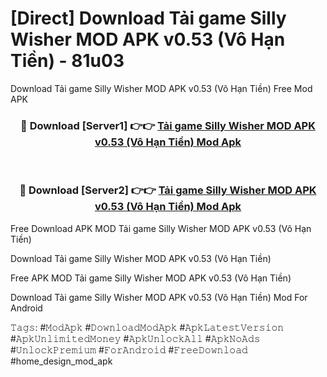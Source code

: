 # [Direct] Download Tải game Silly Wisher MOD APK v0.53 (Vô Hạn Tiền) - 81u03
Download Tải game Silly Wisher MOD APK v0.53 (Vô Hạn Tiền) Free Mod APK

<div align="center">
<h3>🔴 Download [Server1] 👉👉 <a href="https://apk-comot.site?title=Tải_game_Silly_Wisher_MOD_APK_v0.53_(Vô_Hạn_Tiền)">Tải game Silly Wisher MOD APK v0.53 (Vô Hạn Tiền) Mod Apk</a></h3><br>

<h3>🔴 Download [Server2] 👉👉 <a href="https://apk-comot.site?title=Tải_game_Silly_Wisher_MOD_APK_v0.53_(Vô_Hạn_Tiền)">Tải game Silly Wisher MOD APK v0.53 (Vô Hạn Tiền) Mod Apk</a></h3>
</div>


Free Download APK MOD Tải game Silly Wisher MOD APK v0.53 (Vô Hạn Tiền)

Download Tải game Silly Wisher MOD APK v0.53 (Vô Hạn Tiền) 

Free APK MOD Tải game Silly Wisher MOD APK v0.53 (Vô Hạn Tiền) 

Download Tải game Silly Wisher MOD APK v0.53 (Vô Hạn Tiền) Mod For Android

𝚃𝚊𝚐𝚜: #𝙼𝚘𝚍𝙰𝚙𝚔 #𝙳𝚘𝚠𝚗𝚕𝚘𝚊𝚍𝙼𝚘𝚍𝙰𝚙𝚔 #𝙰𝚙𝚔𝙻𝚊𝚝𝚎𝚜𝚝𝚅𝚎𝚛𝚜𝚒𝚘𝚗 #𝙰𝚙𝚔𝚄𝚗𝚕𝚒𝚖𝚒𝚝𝚎𝚍𝙼𝚘𝚗𝚎𝚢 #𝙰𝚙𝚔𝚄𝚗𝚕𝚘𝚌𝚔𝙰𝚕𝚕 #𝙰𝚙𝚔𝙽𝚘𝙰𝚍𝚜 #𝚄𝚗𝚕𝚘𝚌𝚔𝙿𝚛𝚎𝚖𝚒𝚞𝚖 #𝙵𝚘𝚛𝙰𝚗𝚍𝚛𝚘𝚒𝚍 #𝙵𝚛𝚎𝚎𝙳𝚘𝚠𝚗𝚕𝚘𝚊𝚍 #home_design_mod_apk